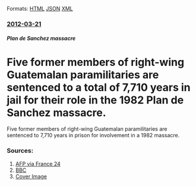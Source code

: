 
Formats: [HTML](/news/2012/03/21/five-former-members-of-right-wing-guatemalan-paramilitaries-are-sentenced-to-a-total-of-7-710-years-in-jail-for-their-role-in-the-1982-plan.html)  [JSON](/news/2012/03/21/five-former-members-of-right-wing-guatemalan-paramilitaries-are-sentenced-to-a-total-of-7-710-years-in-jail-for-their-role-in-the-1982-plan.json)  [XML](/news/2012/03/21/five-former-members-of-right-wing-guatemalan-paramilitaries-are-sentenced-to-a-total-of-7-710-years-in-jail-for-their-role-in-the-1982-plan.xml)  

### [2012-03-21](/news/2012/03/21/index.md)

##### Plan de Sanchez massacre
# Five former members of right-wing Guatemalan paramilitaries are sentenced to a total of 7,710 years in jail for their role in the 1982 Plan de Sanchez massacre. 

Five former members of right-wing Guatemalan paramilitaries are sentenced to 7,710 years in prison for involvement in a 1982 massacre.


### Sources:

1. [AFP via France 24](http://www.france24.com/en/20120321-guatemala-soldiers-jailed-7710-years-massacre?ns_campaign=editorial&ns_source=RSS_public&ns_mchannel=RSS&ns_fee=0&ns_linkname=20120321_guatemala_soldiers_jailed_7710_years_massacre)
2. [BBC](http://www.bbc.co.uk/news/world-latin-america-17454434)
2. [Cover Image](http://ichef-1.bbci.co.uk/news/1024/media/images/59206000/jpg/_59206056_014313378-1.jpg)
